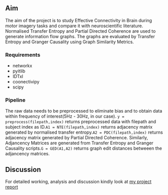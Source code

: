 ## Aim ##

The aim of the project is to study Effective Connectivity in Brain during motor imagery tasks and compare it with neuroscientific literature. Normalised Transfer Entropy and Partial Directed Coherence are used to generate information flow graphs. The graphs are evaluated by Transfer Entropy and Granger Causality using Graph Similarity Metrics.

### Requirements ###
* networkx
* pyitlib
* IDTxl
* coonectivipy
* scipy

### Pipeline ###
The raw data needs to be preprocessed to eliminate bias and to obtain data within frequency of interest(5Hz - 30Hz, in our case). 
`y = preprocess(filepath,index)` returns preprocessed data with filepath and subject index as ID.`A1 = NTE(filepath,index)` returns adjacency matrix generated by normalised transfer entropy.`A2 = PDC(filepath,index)` returns adjacency matrix generated by Partial Directed Coherence. Similarly, Adjancency Matrices are generated from Transfer Entropy and Granger Causality scripts.`G = GED(A1,A2)` returns graph edit distances betweeen the adjancency matrices.

## Discussion ##
For detailed working, analysis and discussion kindly look at [my project report](https://drive.google.com/file/d/1dGW2rfRzynOBuknOKxl3ss6JBSAOw-eT/view)

